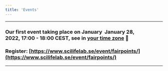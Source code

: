 ```yaml
---
title: 'Events'
---
```


----
###  Our first event taking place on January  January 28, 2022, 17:00 - 18:00 CEST, see in [your time zone](https://arewemeetingyet.com/Stockholm/2022-01-28/17:00/FAIRPoints#eyJ1cmwiOiJodHRwczovL3d3dy5zY2lsaWZlbGFiLnNlL2V2ZW50L2ZhaXJwb2ludHMvIn0=) 
### Register: [https://www.scilifelab.se/event/fairpoints/](https://www.scilifelab.se/event/fairpoints/) 
-----
